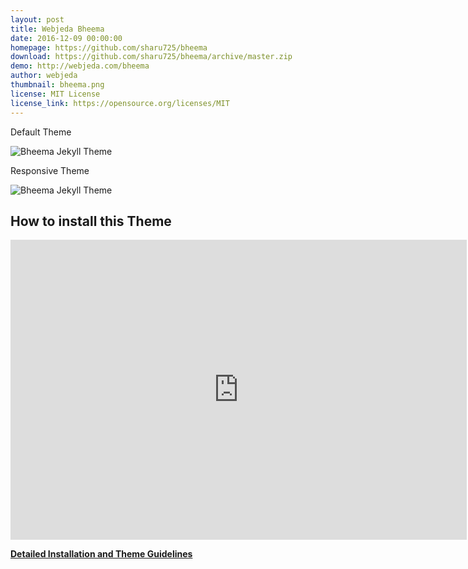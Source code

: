 ```yaml
---
layout: post
title: Webjeda Bheema
date: 2016-12-09 00:00:00
homepage: https://github.com/sharu725/bheema
download: https://github.com/sharu725/bheema/archive/master.zip
demo: http://webjeda.com/bheema
author: webjeda
thumbnail: bheema.png
license: MIT License
license_link: https://opensource.org/licenses/MIT
---
```


Default Theme

![Bheema Jekyll Theme](http://webjeda.com/bheema/img/bheema-jekyll-theme.png)


Responsive Theme

![Bheema Jekyll Theme](http://webjeda.com/bheema/img/bheema-jekyll-responsive-theme-screenshot.png)

## How to install this Theme

<iframe width="730" height="480"
src="https://www.youtube.com/embed/T2nx6tj-ZH4"
frameborder="0" allowfullscreen></iframe>
<br />

[**Detailed Installation and Theme Guidelines**](https://blog.webjeda.com/jekyll-themes/)
